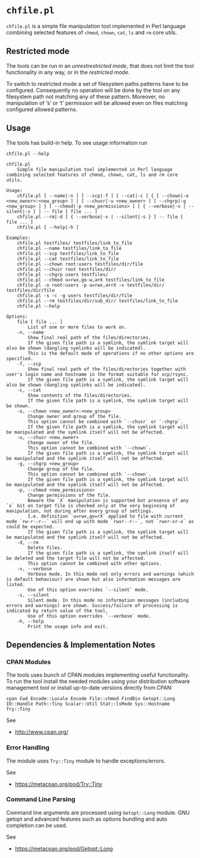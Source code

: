 # `chfile.pl`

`chfile.pl` is a simple file manipulation tool implemented in Perl language
combining selected features of `chmod`, `chown`, `cat`, `ls` and `rm` core
utils.

## Restricted mode

The tools can be run in an *unrestrestricted mode*, that does not limit the tool
functionality in any way, or in the *restricted mode*.

To switch to restricted mode a set of filesystem paths patterns have to be
configured. Consequently no operation will be done by the tool on any filesystem
path not matching any of these pattern. Moreover, no manipulation of ‘s’ or ‘t’
permission will be allowed even on files matching configured allowed patterns.

## Usage

The tools has build-in help. To see usage information run

`chfile.pl --help`

```
chfile.pl
	Simple file manipulation tool implemented in Perl language combining selected features of chmod, chown, cat, ls and rm core utils.

Usage:
	chfile.pl [ --name|-n ] [ --scp|-f ] [ --cat|-c ] { [ --chown|-o <new_owner>:<new_group> ] | [ --chusr|-u <new_owner> ] [ --chgrp|-g <new_group> ] } [ --chmod|-p <new_permissions> ] [ { --verbose|-v | --silent|-s } ] -- file [ file ... ]
	chfile.pl --rm|-d [ { --verbose|-v | --silent|-s } ] -- file [ file ... ]
	chfile.pl [ --help|-h ]

Examples:
	chfile.pl testfiles/ testfiles/link_to_file
	chfile.pl --name testfiles/link_to_file
	chfile.pl --scp testfiles/link_to_file
	chfile.pl --cat testfiles/link_to_file
	chfile.pl --chown root:users testfiles/dir/file
	chfile.pl --chusr root testfiles/dir/
	chfile.pl --chgrp users testfiles/
	chfile.pl --chmod u=rwx,go-w,a+X testfiles/link_to_file
	chfile.pl -o root:users -p u=rwx,a+rX -v testfiles/dir/ testfiles/dir/file
	chfile.pl -s -c -g users testfiles/dir/file
	chfile.pl --rm testfiles/dir/sub_dir/ testfiles/link_to_file
	chfile.pl --help

Options:
	file [ file ... ]
		List of one or more files to work on.
	-n, --name
		Show final real path of the files/directories.
		If the given file path is a symlink, the symlink target will also be shown (dangling symlinks will be indicated).
		This is the default mode of operations if no other options are specified.
	-f, --scp
		Show final real path of the files/directories together with user's login name and hostname in the format suitable for scp/rsync.
		If the given file path is a symlink, the symlink target will also be shown (dangling symlinks will be indicated).
	-c, --cat
		Show contents of the files/directories.
		If the given file path is a symlink, the symlink target will be shown.
	-o, --chown <new_owner>:<new_group>
		Change owner and group of the file.
		This option cannot be combined with `--chusr` or `-chgrp`.
		If the given file path is a symlink, the symlink target will be manipulated and the symlink itself will not be affected.
	-u, --chusr <new_owner>
		Change owner of the file.
		This option cannot be combined with `--chown`.
		If the given file path is a symlink, the symlink target will be manipulated and the symlink itself will not be affected.
	-g, --chgrp <new_group>
		Change group of the file.
		This option cannot be combined with `--chown`.
		If the given file path is a symlink, the symlink target will be manipulated and the symlink itself will not be affected.
	-p, --chmod <new_permissions>
		Change permissions of the file.
		Beware the `X` manipulation is supported but presence of any `x` bit on target file is checked only at the very beginning of manipulation, not during after every group of settings.
		I.e. definition `u=rwx,go=rX` applied to file with current mode `rw-r--r--` will end up with mode `rwxr--r--`, not `rwxr-xr-x` as could be expected.
		If the given file path is a symlink, the symlink target will be manipulated and the symlink itself will not be affected.
	-d, --rm
		Delete files.
		If the given file path is a symlink, the symlink itself will be deleted and the target file will not be affected.
		This option cannot be combined with other options.
	-v, --verbose
		Verbose mode. In this mode not only errors and warnings (which is default behaviour) are shown but also information messages are listed.
		Use of this option overrides `--silent` mode.
	-s, --silent
		Silent mode. In this mode no information messages (including errors and warnings) are shown. Success/failure of processing is indicated by return value of the tool.
		Use of this option overrides `--verbose` mode.
	-h, --help
		Print the usage info and exit.
```

## Dependencies & Implementation Notes

### CPAN Modules

The tools uses bunch of CPAN modules implementing useful functionality. To run
the tool install the needed modules using your distribution software management
tool or install up-to-date versions directly from CPAN:

`cpan Cwd Encode::Locale Encode File::chmod FindBin Getopt::Long IO::Handle
Path::Tiny Scalar::Util Stat::lsMode Sys::Hostname Try::Tiny`

See
  * http://www.cpan.org/

### Error Handling

The module uses `Try::Tiny` module to handle exceptions/errors.

See
 * https://metacpan.org/pod/Try::Tiny

### Command Line Parsing

Command line arguments are processed using `Getopt::Long` module. GNU getopt
and advanced features such as options bundling and auto completion can be used.

See
 * https://metacpan.org/pod/Getopt::Long



<!--
  vim:textwidth=80:expandtab:tabstop=4:shiftwidth=4:fileencodings=utf8:spelllang=en
-->
